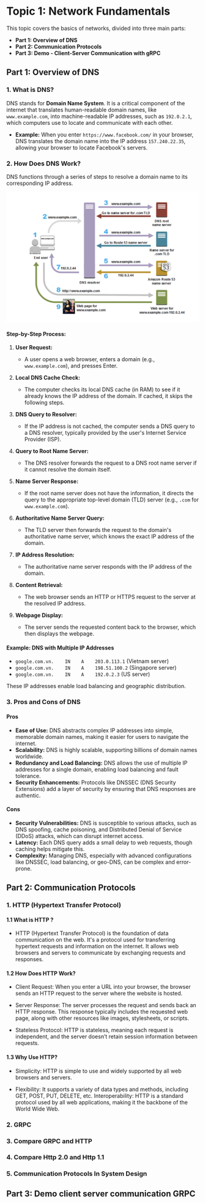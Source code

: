 # Topic 1: Network Fundamentals

This topic covers the basics of networks, divided into three main parts:

- **Part 1: Overview of DNS**
- **Part 2: Communication Protocols**
- **Part 3: Demo - Client-Server Communication with gRPC**

## Part 1: Overview of DNS

### 1. What is DNS?

DNS stands for **Domain Name System**. It is a critical component of the internet that translates human-readable domain names, like `www.example.com`, into machine-readable IP addresses, such as `192.0.2.1`, which computers use to locate and communicate with each other.

- **Example:** When you enter `https://www.facebook.com/` in your browser, DNS translates the domain name into the IP address `157.240.22.35`, allowing your browser to locate Facebook's servers.

### 2. How Does DNS Work?

DNS functions through a series of steps to resolve a domain name to its corresponding IP address.

![DNS Flow](./flow-dns.png)

#### Step-by-Step Process:

1. **User Request:**
   - A user opens a web browser, enters a domain (e.g., `www.example.com`), and presses Enter.

2. **Local DNS Cache Check:**
   - The computer checks its local DNS cache (in RAM) to see if it already knows the IP address of the domain. If cached, it skips the following steps.

3. **DNS Query to Resolver:**
   - If the IP address is not cached, the computer sends a DNS query to a DNS resolver, typically provided by the user's Internet Service Provider (ISP).

4. **Query to Root Name Server:**
   - The DNS resolver forwards the request to a DNS root name server if it cannot resolve the domain itself.

5. **Name Server Response:**
   - If the root name server does not have the information, it directs the query to the appropriate top-level domain (TLD) server (e.g., `.com` for `www.example.com`).

6. **Authoritative Name Server Query:**
   - The TLD server then forwards the request to the domain's authoritative name server, which knows the exact IP address of the domain.

7. **IP Address Resolution:**
   - The authoritative name server responds with the IP address of the domain.

8. **Content Retrieval:**
   - The web browser sends an HTTP or HTTPS request to the server at the resolved IP address.

9. **Webpage Display:**
   - The server sends the requested content back to the browser, which then displays the webpage.

#### Example: DNS with Multiple IP Addresses

- `google.com.vn.    IN    A    203.0.113.1`  (Vietnam server)
- `google.com.vn.    IN    A    198.51.100.2` (Singapore server)
- `google.com.vn.    IN    A    192.0.2.3`    (US server)

These IP addresses enable load balancing and geographic distribution.

### 3. Pros and Cons of DNS

#### Pros

- **Ease of Use:** DNS abstracts complex IP addresses into simple, memorable domain names, making it easier for users to navigate the internet.
- **Scalability:** DNS is highly scalable, supporting billions of domain names worldwide.
- **Redundancy and Load Balancing:** DNS allows the use of multiple IP addresses for a single domain, enabling load balancing and fault tolerance.
- **Security Enhancements:** Protocols like DNSSEC (DNS Security Extensions) add a layer of security by ensuring that DNS responses are authentic.

#### Cons

- **Security Vulnerabilities:** DNS is susceptible to various attacks, such as DNS spoofing, cache poisoning, and Distributed Denial of Service (DDoS) attacks, which can disrupt internet access.
- **Latency:** Each DNS query adds a small delay to web requests, though caching helps mitigate this.
- **Complexity:** Managing DNS, especially with advanced configurations like DNSSEC, load balancing, or geo-DNS, can be complex and error-prone.


## Part 2: Communication Protocols 

### 1. HTTP (Hypertext Transfer Protocol)

#### 1.1 What is HTTP ?

- HTTP (Hypertext Transfer Protocol) is the foundation of data communication on the web. It's a protocol used for transferring hypertext requests and information on the internet.
It allows web browsers and servers to communicate by exchanging requests and responses.

#### 1.2 How Does HTTP Work?

- Client Request: When you enter a URL into your browser, the browser sends an HTTP request to the server where the website is hosted.

- Server Response: The server processes the request and sends back an HTTP response. This response typically includes the requested web page, along with other resources like images, stylesheets, or scripts.

- Stateless Protocol: HTTP is stateless, meaning each request is independent, and the server doesn’t retain session information between requests.

#### 1.3 Why Use HTTP?

- Simplicity: HTTP is simple to use and widely supported by all web browsers and servers.

- Flexibility: It supports a variety of data types and methods, including GET, POST, PUT, DELETE, etc.
Interoperability: HTTP is a standard protocol used by all web applications, making it the backbone of the World Wide Web.

### 2. GRPC
### 3. Compare GRPC and HTTP
### 4. Compare Http 2.0 and Http 1.1
### 5. Communication Protocols In System Design

## Part 3: Demo client server communication GRPC